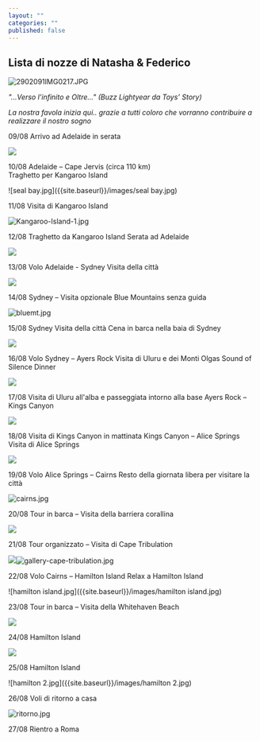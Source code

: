 ```yaml
---
layout: ""
categories: ""
published: false
---
```


## Lista di nozze di Natasha & Federico


![2902091IMG0217.JPG]({{site.baseurl}}/images/2902091IMG0217.JPG)


_"...Verso l'infinito e Oltre..."  (Buzz Lightyear da Toys’ Story)_

_La nostra favola inizia qui.. grazie a tutti coloro che vorranno contribuire a realizzare il nostro sogno_





09/08	Arrivo ad Adelaide in serata

![]({{site.baseurl}}/images/Adelaide1.jpg)

		
10/08	Adelaide – Cape Jervis (circa 110 km)	
		Traghetto per Kangaroo Island 
		
![seal bay.jpg]({{site.baseurl}}/images/seal bay.jpg)


11/08	Visita di Kangaroo Island

![Kangaroo-Island-1.jpg]({{site.baseurl}}/images/Kangaroo-Island-1.jpg)



12/08	Traghetto da Kangaroo Island 
		Serata ad Adelaide 
        
![]({{site.baseurl}}/images/admiral-s-arch-at-sunset.jpg)

13/08		Volo Adelaide - Sydney
			Visita della città
            
![]({{site.baseurl}}/images/sydney-banner.jpg)

14/08	Sydney – Visita opzionale Blue Mountains senza guida
		
![bluemt.jpg]({{site.baseurl}}/images/bluemt.jpg)

15/08	Sydney 
		Visita della città
        Cena in barca nella baia di Sydney
        
![]({{site.baseurl}}/images/sydney.jpg)


16/08	Volo Sydney – Ayers Rock 
		Visita di Uluru e dei Monti Olgas
        Sound of Silence Dinner
        
 ![]({{site.baseurl}}/images/MONTI%20OLGAS%201.jpg)

17/08	Visita di Uluru all'alba e passeggiata intorno alla base
		Ayers Rock – Kings Canyon 
        
![]({{site.baseurl}}/images/Ayers-Rock01.jpg)

		
18/08	Visita di Kings Canyon in mattinata
		Kings Canyon – Alice Springs 
		Visita di Alice Springs


![]({{site.baseurl}}/images/Kings%20Canyon%202.JPG)

19/08	Volo Alice Springs – Cairns 
		Resto della giornata libera per visitare la città


![cairns.jpg]({{site.baseurl}}/images/cairns.jpg)


20/08	Tour in barca – Visita della barriera corallina

![]({{site.baseurl}}/images/DSCN0026a1.jpg)

21/08	Tour organizzato – Visita di Cape Tribulation 

![]({{site.baseurl}}/images/gallery-cape-tribulation.jpg)![gallery-cape-tribulation.jpg]({{site.baseurl}}/images/gallery-cape-tribulation.jpg)


22/08	Volo Cairns – Hamilton Island 
		Relax a Hamilton Island
        
![hamilton island.jpg]({{site.baseurl}}/images/hamilton island.jpg)

23/08	Tour in barca – Visita della Whitehaven Beach 

![]({{site.baseurl}}/images/whitehaven%20beach.jpg)

24/08	Hamilton Island

![]({{site.baseurl}}/images/hamilton%202.jpg)

25/08	Hamilton Island	

![hamilton 2.jpg]({{site.baseurl}}/images/hamilton 2.jpg)

26/08	Voli di ritorno a casa

![ritorno.jpg]({{site.baseurl}}/images/ritorno.jpg)

27/08	Rientro a Roma